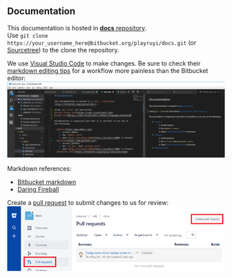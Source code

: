 ## Documentation

This documentation is hosted in [__docs__ repository](https://bitbucket.org/playruyi/docs).  
Use `git clone https://your_username_here@bitbucket.org/playruyi/docs.git` (or [Sourcetree](https://www.sourcetreeapp.com/)) to the clone the repository.

We use [Visual Studio Code](https://code.visualstudio.com/) to make changes.  Be sure to check their [markdown editing tips](https://code.visualstudio.com/Docs/languages/markdown) for a workflow more painless than the Bitbucket editor:  
![](/docs/img/docs_vs_code_preview.png)

Markdown references:

- [Bitbucket markdown](https://bitbucket.org/tutorials/markdowndemo/overview)
- [Daring Fireball](https://daringfireball.net/projects/markdown/syntax)

Create a [pull request](https://bitbucket.org/playruyi/docs/pull-requests/) to submit changes to us for review:  
![](/docs/img/pull_requests.png)